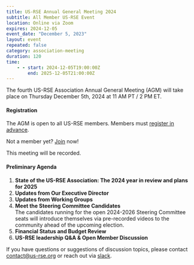 ```yaml
---
title: US-RSE Annual General Meeting 2024
subtitle: All Member US-RSE Event
location: Online via Zoom
expires: 2024-12-05
event_date: "December 5, 2023"
layout: event
repeated: false
category: association-meeting
duration: 120
time:
    - - start: 2024-12-05T19:00:00Z
        end: 2025-12-05T21:00:00Z
---
```


The fourth US-RSE Association Annual General Meeting (AGM) will take place on Thursday December 5th, 2024 at 11 AM PT / 2 PM ET.

#### Registration

The AGM is open to all US-RSE members. 
Members must [register in advance](https://zoom.us/meeting/register/tJEsfu2qrzgrGtMOQAQfLAc3Cw8uiYdxueao ).

Not a member yet? [Join](https://us-rse.org/join/) now!

This meeting will be recorded. 

#### Preliminary Agenda

1. **State of the US-RSE Association: The 2024 year in review and plans for 2025**
2. **Updates from Our Executive Director**
1. **Updates from Working Groups**  
1. **Meet the Steering Committee Candidates**  
  The candidates running for the open 2024-2026 Steering Committee seats will introduce themselves via pre-recorded videos to the community ahead of the upcoming election.
1. **Financial Status and Budget Review**  
1. **US-RSE leadership Q&A & Open Member Discussion**  


If you have questions or suggestions of discussion topics, please contact [contact@us-rse.org](mailto:contact@us-rse.org) or reach out via [slack](https://usrse.slack.com/).
